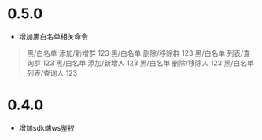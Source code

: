 # 0.5.0

- 增加黑白名单相关命令

> 黑/白名单 添加/新增群 123
> 黑/白名单 删除/移除群 123
> 黑/白名单 列表/查询群 123
> 黑/白名单 添加/新增人 123
> 黑/白名单 删除/移除人 123
> 黑/白名单 列表/查询人 123


# 0.4.0

- 增加sdk端ws鉴权
